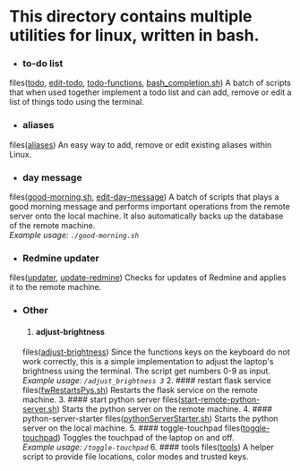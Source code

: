 # This directory contains multiple utilities for linux, written in bash.

- ### to-do list
files([todo](https://github.com/ZogopZ/Internship/blob/master/utilities/todo), [edit-todo](https://github.com/ZogopZ/Internship/blob/master/utilities/edit-todo), [todo-functions](https://github.com/ZogopZ/Internship/blob/master/utilities/todo-functions), [bash_completion.sh](https://github.com/ZogopZ/Internship/blob/master/utilities/bash_completion.sh))
A batch of scripts that when used together implement a todo list and can add, remove or edit a list of things todo using the terminal.

- ### aliases
files([aliases](https://github.com/ZogopZ/Internship/blob/master/utilities/aliases))
An easy way to add, remove or edit existing aliases within Linux.

- ### day message
files([good-morning.sh](https://github.com/ZogopZ/Internship/blob/master/utilities/good-morning.sh), [edit-day-message](https://github.com/ZogopZ/Internship/blob/master/utilities/edit-day-message))
A batch of scripts that plays a good morning message and performs important operations from the remote server onto the local machine. It also automatically backs up the database of the remote machine.<br>*Example usage: `./good-morning.sh`*

- ### Redmine updater
files([updater](https://github.com/ZogopZ/Internship/blob/master/utilities/updater), [update-redmine](https://github.com/ZogopZ/Internship/blob/master/utilities/update-redmine)) Checks for updates of Redmine and applies it to the remote machine.

- ### Other
  1. #### adjust-brightness
  files([adjust-brightness](https://github.com/ZogopZ/Internship/blob/master/utilities/adjust-brightness))
  Since the functions keys on the keyboard do not work correctly, this is a simple implementation to adjust the laptop's brightness using the terminal. The script get numbers 0-9 as input.<br>*Example usage: `/adjust_brightness 3`*
   2. #### restart flask service
   files([fwRestartsPys.sh](https://github.com/ZogopZ/Internship/blob/master/utilities/fwRestartsPys.sh)) Restarts the flask service on the remote machine.
   3. #### start python server
   files([start-remote-python-server.sh](https://github.com/ZogopZ/Internship/blob/master/utilities/start-remote-python-server.sh)) Starts the python server on the remote machine.
   4. #### python-server-starter
   files([pythonServerStarter.sh](https://github.com/ZogopZ/Internship/blob/master/utilities/pythonServerStarter.sh)) Starts the python server on the local machine.
   5. #### toggle-touchpad
   files([toggle-touchpad](https://github.com/ZogopZ/Internship/blob/master/utilities/toggle-touchpad)) Toggles the touchpad of the laptop on and off.<br>*Example usage: `/toggle-touchpad`*
   6. #### tools
   files([tools](https://github.com/ZogopZ/Internship/blob/master/utilities/tools)) A helper script to provide file locations, color modes and trusted keys.
